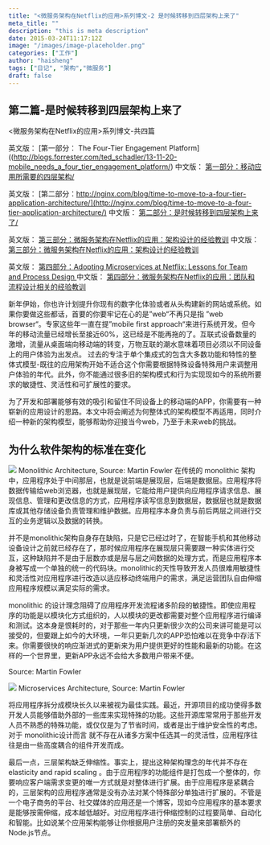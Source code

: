```yaml
---
title: "<微服务架构在Netflix的应用>系列博文-2 是时候转移到四层架构上来了"
meta_title: ""
description: "this is meta description"
date: 2015-03-24T11:17:12Z
image: "/images/image-placeholder.png"
categories: ["工作"]
author: "haisheng"
tags: ["日记", "架构","微服务"]
draft: false
---
```





##  第二篇-是时候转移到四层架构上来了

<微服务架构在Netflix的应用>系列博文-共四篇

英文版： [第一部分： The Four-Tier Engagement Platform]((http://blogs.forrester.com/ted_schadler/13-11-20-mobile_needs_a_four_tier_engagement_platform/)
中文版：
[第一部分：移动应用所需要的四层架构/](http://wanghaisheng.github.io/2015/03/23/time-to-move-to-a-four-tier-application-architecture)


英文版： [第二部分：http://nginx.com/blog/time-to-move-to-a-four-tier-application-architecture/](http://nginx.com/blog/time-to-move-to-a-four-tier-application-architecture/)
中文版：
[第二部分：是时候转移到四层架构上来了/](http://wanghaisheng.github.io/2015/03/23/time-to-move-to-a-four-tier-application-architecture)


英文版： [第三部分：微服务架构在Netflix的应用：架构设计的经验教训](http://nginx.com/blog/microservices-at-netflix-architectural-best-practices/)
中文版：
[第三部分：微服务架构在Netflix的应用：架构设计的经验教训](http://wanghaisheng.github.io/2015/03/23/microservices-at-netflix-architectural-best-practices)

英文版：
[第四部分：Adopting Microservices at Netflix: Lessons for Team and Process Design ](http://nginx.com/blog/adopting-microservices-at-netflix-lessons-for-team-and-process-design/)
中文版：
[第四部分：微服务架构在Netflix的应用：团队和流程设计相关的经验教训](http://wanghaisheng.github.io/2015/03/23/adopting-microservices-at-netflix-lessons-for-team-and-process-design)





新年伊始，你也许计划提升你现有的数字化体验或者从头构建新的网站或系统。如果你要做这些都话，首要的你要牢记在心的是”web“不再只是指 ”web browser“。专家这些年一直在提”mobile first approach“来进行系统开发。但今年的移动流量已经增长至接近60%，这已经是不能再拖的了。互联式设备数量的激增，流量从桌面端向移动端的转变，万物互联的潮水意味着项目必须以不同设备上的用户体验为出发点。
过去的专注于单个集成式的包含大多数功能和特性的整体式模型-既往的应用架构开始不适合这个你需要根据特殊设备特殊用户来调整用户体验的年代。此外，你不能通过很多旧的架构模式和行为实现现如今的系统所要求的敏捷性、灵活性和可扩展性的要求。

为了开发和部署能够有效的吸引和留住不同设备上的移动端的APP，你需要有一种崭新的应用设计的思路。本文中将会阐述为何整体式的架构模型不再适用，同时介绍一种新的架构模型，能够帮助你迎接当今web，乃至于未来web的挑战。

## 为什么软件架构的标准在变化

![](http://nginx.com/wp-content/uploads/2015/02/monolithic_architecture_post.png)
Monolithic Architecture, Source: Martin Fowler
在传统的 monolithic 架构中，应用程序处于中间那层，也就是说前端是展现层，后端是数据层。应用程序将数据传输给web浏览器，也就是展现层，它能给用户提供向应用程序请求信息、展现信息、管理和更改信息的方式，应用程序读写信息到数据层，数据层也就是数据库或其他存储设备负责管理和维护数据。应用程序本身负责与前后两层之间进行交互的业务逻辑以及数据的转换。

 并不是monolithic架构自身存在缺陷，只是它已经过时了，在智能手机和其他移动设备设计之前就已经存在了，那时候应用程序在展现层只需要跟一种实体进行交互，这种缺陷并不是由于层数亦或是层与层之间数据的处理方式，而是应用程序本身被写成一个单独的统一的代码块。monolithic的天性导致开发人员很难用敏捷性和灵活性对应用程序进行改造以适应移动终端用户的需求，满足运营团队自由伸缩应用程序规模以满足实际的需求。

 monolithic 的设计理念阻碍了应用程序开发流程诸多阶段的敏捷性。即使应用程序的功能是以模块化方式组织的，人以模块的更改都需要对整个应用程序进行编译和测试。这本身是恨耗时的，对于那些一年内只更新很少次的公司来讲可能是可以接受的，但要跟上如今的大环境，一年只更新几次的APP恐怕难以在竞争中存活下来。你需要很快的响应渐进式的更新来为用户提供更好的性能和最新的功能。在这样的一个世界里，更新APP永远不会给大多数用户带来不便。

Source: Martin Fowler

![](http://nginx.com/wp-content/uploads/2015/02/microservices_architecture_post.png)
Microservices Architecture, Source: Martin Fowler

 将应用程序拆分成模块长久以来被视为最佳实践。最近，开源项目的成功使得多数开发人员能够借助外部的一些库来实现特殊的功能。这些开源库常常用于那些开发人员不熟悉的特殊功能，或仅仅是为了节省时间，或者是出于维护安全性的考虑。对于 monolithic设计而言 就不存在从诸多方案中任选其一的灵活性，应用程序往往是由一些高度耦合的组件开发而成。

 最后一点，三层架构缺乏伸缩性。事实上，提出这种架构理念的年代并不存在 elasticity and rapid scaling 。由于应用程序的功能组件是打包成一个整体的，你要响应客户端需求变更的唯一方式就是对整体进行扩展。由于应用程序是紧耦合的，三层架构的应用程序通常是没有办法对某个特殊部分单独进行扩展的。不管是一个电子商务的平台、社交媒体的应用还是一个博客，现如今应用程序的基本要求是能够按需伸缩，成本越低越好。对应用程序进行伸缩控制的过程要简单、自动化和智能。比如说某个应用架构能够让你根据用户注册的突发量来部署额外的Node.js节点。
